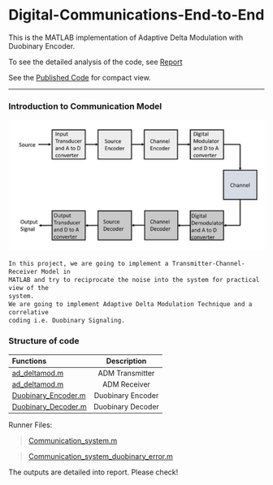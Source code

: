 # Digital-Communications-End-to-End

This is the MATLAB implementation of Adaptive Delta Modulation with Duobinary Encoder.

To  see the detailed analysis of the code, see [Report](./report.pdf)
 
See the [Published Code](./Publish.pdf) for compact view.
<hr>

### Introduction to Communication Model

  ![Attached Image](./Images/comm_model.PNG)
```
In this project, we are going to implement a Transmitter-Channel-Receiver Model in
MATLAB and try to reciprocate the noise into the system for practical view of the
system.
We are going to implement Adaptive Delta Modulation Technique and a correlative
coding i.e. Duobinary Signaling.
```
### Structure of code

| Functions    | Description     | 
| :------------- | :----------: |
|  [ad_deltamod.m](./Code/ad_deltamod.m) | ADM Transmitter |
|  [ad_deltamod.m](./Code/ad_deltamod.m)  | ADM Receiver   |
|  [Duobinary_Encoder.m](./Code/Duobinary_Encoder.m) | Duobinary Encoder |
|  [Duobinary_Decoder.m](./Code/Duobinary_Decoder.m) | Duobinary Decoder  |


Runner Files: 
>  [Communication_system.m](./Code/Communication_system.m)

> [Communication_system_duobinary_error.m](./Code/Communication_system_duobinary_error.m)
 

The outputs are detailed into report. Please check!
